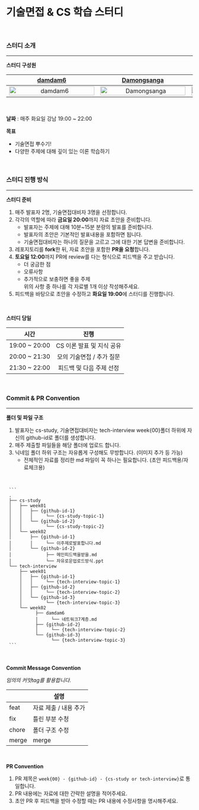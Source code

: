 # 기술면접 & CS 학습 스터디

<br>

### 스터디 소개

---

**스터디 구성원**

| [damdam6](https://github.com/damdam6) | [Damongsanga](https://github.com/Damongsanga) | [bbookng](https://github.com/bbookng) | [wonjunJ](https://github.com/wonjunJ) | [Zerotay](https://github.com/Zerotay) |
|:---:|:---:|:---:|:---:|:---:|
| <img alt="damdam6" src="https://github.com/damdam6.png" width="230" height="100%"/> | <img alt="Damongsanga" src="https://github.com/Damongsanga.png" width="230" height="100%"/> | <img alt="bbookng" src="https://github.com/bbookng.png" width="230" height="100%"/> | <img alt="wonjunJ" src="https://github.com/wonjunJ.png" width="230" height="100%"/> | <img alt="Zerotay" src="https://github.com/Zerotay.png" width="230" height="100%"/> |

<br>

**날짜** : 매주 화요일 강남 19:00 ~ 22:00

**목표**

- 기술면접 뿌수기!
- 다양한 주제에 대해 깊이 있는 이론 학습하기

<br>

### 스터디 진행 방식

---

**스터디 준비**

1. 매주 발표자 2명, 기술면접대비자 3명을 선정합니다.
2. 각각의 역할에 따라 **금요일 20:00**까지 자료 초안을 준비합니다.<br>
    - 발표자는 주제에 대해 10분~15분 분량의 발표를 준비합니다.
    - 발표자의 초안은 기본적인 발표내용을 포함하면 됩니다.
    - 기술면접대비자는 하나의 질문을 고르고 그에 대한 기본 답변을 준비합니다.
3. 레포지토리를 **fork**한 뒤, 자료 초안을 포함한 **PR을 요청**합니다.
4. **토요일 12:00**까지 PR에 review를 다는 형식으로 피드백을 주고 받습니다.
   - 더 궁금한 점
   - 오류사항
   - 추가적으로 보충하면 좋을 주제 <br>
   위의 사항 중 하나를 각 자료별 1개 이상 작성해주세요.
5. 피드백을 바탕으로 초안을 수정하고 **화요일 19:00**에 스터디를 진행합니다.

<br>

**스터디 당일**
<br>

| 시간 | 진행 |
|:--:|:--:|
| 19:00 ~ 20:00 | CS 이론 발표 및 지식 공유 |
| 20:00 ~ 21:30 | 모의 기술면접 / 추가 질문 |
| 21:30 ~ 22:00 | 피드백 및 다음 주제 선정 |


<br>

### Commit & PR Convention

---

**폴더 및 파일 구조**

1. 발표자는 cs-study, 기술면접대비자는 tech-interview week{00}폴더 하위에 자신의 github-id로 폴더를 생성합니다.
2. 매주 제출할 파일들을 해당 폴더에 업로드 합니다.
3. 닉네임 폴더 하위 구조는 자유롭게 구성해도 무방합니다. (이미지 추가 등 가능)
   - 전체적인 자료를 정리한 md 파일이 꼭 하나는 필요합니다. (초안 피드백용/자료체크용)

<br>


     ```
     .
     ├── cs-study
     │   ├── week01
     │   │   ├── {github-id-1}
     │   │   │     └── {cs-study-topic-1}
     │   │   └── {github-id-2}
     │   │         └── {cs-study-topic-2}
     │   └── week02
     │       ├── {github-id-1}
     │       │     └── 이주제로발표합니다.md
     │       └── {github-id-2}
     │             ├── 메인피드백을받을.md
     │             └── 자유로운업로드방식.ppt
     └── tech-interview
         ├── week01
         │   ├── {github-id-1}
         │   │     └── {tech-interview-topic-1}
         │   ├── {github-id-2}
         │   │     └── {tech-interview-topic-2}
         │   └── {github-id-3}
         │         └── {tech-interview-topic-3}
         └── week02
               ├── damdam6
               │     └── 네트워크7계층.md
               ├── {github-id-2}
               │     └── {tech-interview-topic-2}
               └── {github-id-3}
                     └── {tech-interview-topic-3}
     ``` 

<br>

**Commit Message Convention**

*임의의 커밋tag를 활용합니다.*

|             | 설명            |
| ----------- |---------------|
| feat     | 자료 제출 / 내용 추가 |
| fix      | 틀린 부분 수청      |
| chore    | 폴더 구조 수정      |
| merge    | merge         |

<br>

**PR Convention**

1. PR 제목은 `week{00} - {github-id} - {cs-study or tech-interview}`로 통일합니다.
2. PR 내용에는 자료에 대한 간략한 설명을 적어주세요.
3. 초안 PR 후 피드백을 받아 수정할 때는 PR 내용에 수정사항을 명시해주세요.